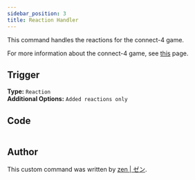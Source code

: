 ```yaml
---
sidebar_position: 3
title: Reaction Handler
---
```


This command handles the reactions for the connect-4 game.

For more information about the connect-4 game, see [this](overview) page.

## Trigger

**Type:** `Reaction`<br />
**Additional Options:** `Added reactions only`

## Code

```go file=../../../../src/fun/connect4_system/reaction_handler.go.tmpl

```

## Author

This custom command was written by [zen | ゼン](https://github.com/z3nn13).
